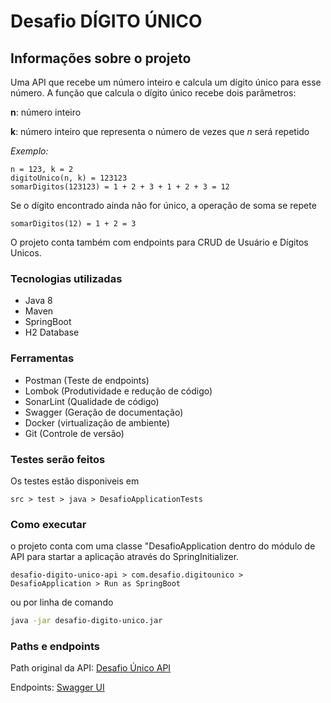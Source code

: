 # Desafio DÍGITO ÚNICO

## Informações sobre o projeto

Uma API que recebe um número inteiro e calcula um dígito único para esse número. A função que calcula o dígito único recebe dois parâmetros:

**n**: número inteiro

**k**: número inteiro que representa o número de vezes que *n* será repetido

*Exemplo:*

```
n = 123, k = 2
digitoUnico(n, k) = 123123
somarDigitos(123123) = 1 + 2 + 3 + 1 + 2 + 3 = 12
```

Se o dígito encontrado ainda não for único, a operação de soma se repete

```
somarDigitos(12) = 1 + 2 = 3
```

O projeto conta também com endpoints para CRUD de Usuário e Dígitos Unicos.

### Tecnologias utilizadas

- Java 8
- Maven
- SpringBoot
- H2 Database

### Ferramentas

- Postman (Teste de endpoints)
- Lombok (Produtividade e redução de código)
- SonarLint (Qualidade de código)
- Swagger (Geração de documentação)
- Docker (virtualização de ambiente)
- Git (Controle de versão)

### Testes serão feitos

Os testes estão disponiveis em

```
src > test > java > DesafioApplicationTests
```

### Como executar

o projeto conta com uma classe "DesafioApplication dentro do módulo de API para startar a aplicação através do SpringInitializer.

```
desafio-digito-unico-api > com.desafio.digitounico > DesafioApplication > Run as SpringBoot
```
ou por linha de comando

```bash
java -jar desafio-digito-unico.jar
```

### Paths e endpoints

Path original da API:  [Desafio Único API](http://localhost:8080/api)

Endpoints: [Swagger UI](http://localhost:8080/api/swagger-ui.html)